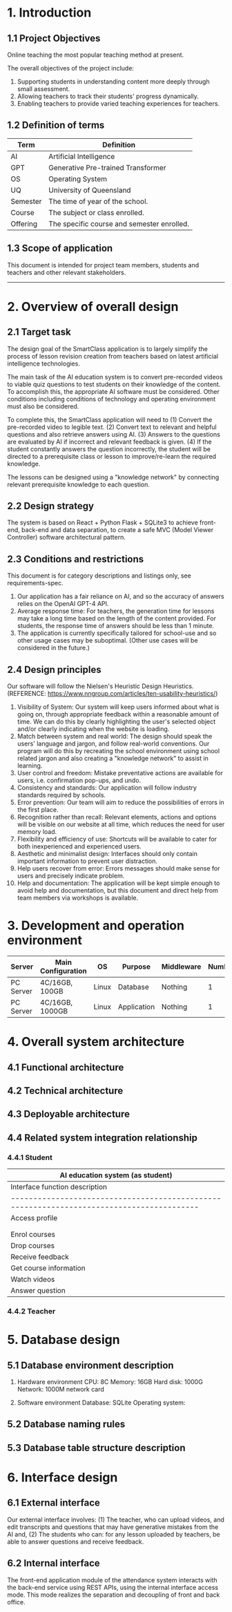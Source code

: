# 1. Introduction

## 1.1 Project Objectives
Online teaching the most popular teaching method at present. 

The overall objectives of the project include:
1. Supporting students in understanding content more deeply through small assessment.
2. Allowing teachers to track their students' progress dynamically.
3. Enabling teachers to provide varied teaching experiences for teachers.

## 1.2 Definition of terms
| Term     | Definition                                 |
| -------- | ------------------------------------------ |
| AI       | Artificial Intelligence                    |
| GPT      | Generative Pre-trained Transformer         |
| OS       | Operating System                           |
| UQ       | University of Queensland                   |
| Semester | The time of year of the school.            |
| Course   | The subject or class enrolled.             |
| Offering | The specific course and semester enrolled. |

## 1.3 Scope of application
This document is intended for project team members, students and teachers and other relevant stakeholders.

---------------------------------------------------------------------

# 2. Overview of overall design

## 2.1 Target task
The design goal of the SmartClass application is to largely simplify the process of lesson revision creation from teachers based on latest artificial intelligence technologies.

The main task of the AI education system is to convert pre-recorded videos to viable quiz questions to test students on their knowledge of the content. To accomplish this, the appropriate AI software must be considered. Other conditions including conditions of technology and operating environment must also be considered. 

To complete this, the SmartClass application will need to (1) Convert the pre-recorded video to legible text. (2) Convert text to relevant and helpful questions and also retrieve answers using AI. (3) Answers to the questions are evaluated by AI if incorrect and relevant feedback is given. (4) If the student constantly answers the question incorrectly, the student will be directed to a prerequisite class or lesson to improve/re-learn the required knowledge.

The lessons can be designed using a "knowledge network" by connecting relevant prerequisite knowledge to each question.

## 2.2 Design strategy
The system is based on React + Python Flask + SQLite3 to achieve front-end, back-end and data separation, to create a safe MVC (Model Viewer Controller) software architectural pattern.

## 2.3 Conditions and restrictions
This document is for category descriptions and listings only, see requirements-spec.

1. Our application has a fair reliance on AI, and so the accuracy of answers relies on the OpenAI GPT-4 API.
2. Average response time: For teachers, the generation time for lessons may take a long time based on the length of the content provided. For students, the response time of answers should be less than 1 minute. 
3. The application is currently specifically tailored for school-use and so other usage cases may be suboptimal. (Other use cases will be considered in the future.)

## 2.4 Design principles
Our software will follow the Nielsen's Heuristic Design Heuristics. (REFERENCE: https://www.nngroup.com/articles/ten-usability-heuristics/)
1. Visibility of System: Our system will keep users informed about what is going on, through appropriate feedback within a reasonable amount of time. We can do this by clearly highlighting the user's selected object and/or clearly indicating when the website is loading.
2. Match between system and real world: The design should speak the users' language and jargon, and follow real-world conventions. Our program will do this by recreating the school environment using school related jargon and also creating a "knowledge network" to assist in learning.
3. User control and freedom: Mistake preventative actions are available for users, i.e. confirmation pop-ups, and undo.
4. Consistency and standards: Our application will follow industry standards required by schools.
5. Error prevention: Our team will aim to reduce the possibilities of errors in the first place.
6. Recognition rather than recall: Relevant elements, actions and options will be visible on our website at all time, which reduces the need for user memory load.
7. Flexibility and efficiency of use: Shortcuts will be available to cater for both inexperienced and experienced users.
8. Aesthetic and minimalist design: Interfaces should only contain important information to prevent user distraction.
9. Help users recover from error: Errors messages should make sense for users and precisely indicate problem.
10. Help and documentation: The application will be kept simple enough to avoid help and documentation, but this document and direct help from team members via workshops is available.

# 3. Development and operation environment
| Server     | Main Configuration | OS                  | Purpose     | Middleware | Number |
| ---------- | ------------------ | ------------------- | ----------- | ---------- | ------ |
| PC Server  | 4C/16GB, 100GB     | Linux               | Database    | Nothing    |    1   |
| PC Server  | 4C/16GB, 1000GB    | Linux               | Application | Nothing    |    1   |

# 4. Overall system architecture

## 4.1 Functional architecture

## 4.2 Technical architecture

## 4.3 Deployable architecture

## 4.4 Related system integration relationship

### 4.4.1 Student
| AI education system (as student)                                                          |
| ----------------------------------------------------------------------------------------- |
| Interface function description  | Expected interface elements                             |
| ----------------------------------------------------------------------------------------- |
| Access profile                  | Input: username (stored within session)                 |
|                                 | ------------------------------------------------------- |
|                                 | Output: basic user information related to username      |
| Enrol courses                   |                                                         |
| Drop courses                    |     
| Receive feedback                |                                                         |
| Get course information          |                                                         |
| Watch videos
| Answer question 

### 4.4.2 Teacher

# 5. Database design

## 5.1 Database environment description
1. Hardware environment
CPU: 8C
Memory: 16GB
Hard disk: 1000G
Network: 1000M network card

2. Software environment
Database: SQLite
Operating system: 

## 5.2 Database naming rules

## 5.3 Database table structure description

# 6. Interface design

## 6.1 External interface
Our external interface involves: (1) The teacher, who can upload videos, and edit transcripts and questions that may have generative mistakes from the AI and, (2) The students who can: for any lesson uploaded by teachers, be able to answer questions and receive feedback.

## 6.2 Internal interface
The front-end application module of the attendance system interacts with the back-end service using REST APIs, using the internal interface access mode. This mode realizes the separation and decoupling of front and back office.


